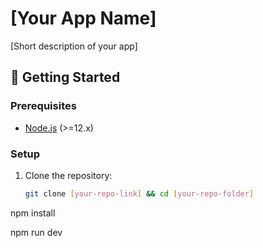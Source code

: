 # [Your App Name]

[Short description of your app]

## 🚀 Getting Started

### Prerequisites

- [Node.js](https://nodejs.org/) (>=12.x)

### Setup

1. Clone the repository:
   ```sh
   git clone [your-repo-link] && cd [your-repo-folder]
npm install

npm run dev

